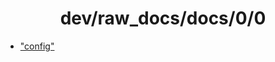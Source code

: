 <h1 align="center" style="font-weight: bold">
    dev/raw_docs/docs/0/0
</h1>

- ["config"]("config.md")